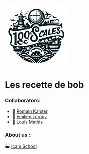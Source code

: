 <img src="https://github.com/LouIcam2026/EC5-Cloud-TP1/blob/master/Logo.png?raw=true" width="200" height="200" />

# Les recette de bob

### Collaborators:
- 🦿 [Romain Kanzer](https://github.com/Cahair)
- 🧠 [Emilien Lerouy](https://github.com/Griby76)
- 🦾 [Louis Mathis](https://github.com/LouIcam2026)

### About us :
🏭 [Icam School](https://www.icam.fr/formations/formation-ingenieur/sni/)

